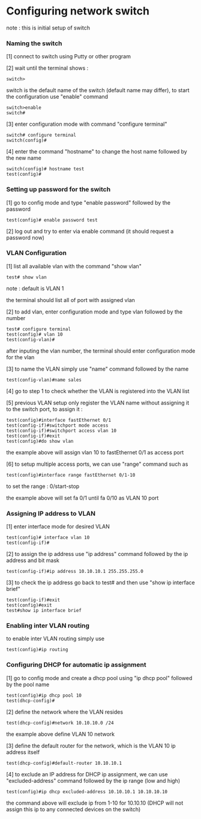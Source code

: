 Configuring network switch
========================
note : this is initial setup of switch

### Naming the switch
[1] connect to switch using Putty or other program

[2] wait until the terminal shows :
```
switch>
```
switch is the default name of the switch (default name may differ), to start the configuration
use "enable" command
```
switch>enable
switch#
```
[3] enter configuration mode with command "configure terminal"
```
switch# configure terminal
switch(config)#
```
[4] enter the command "hostname" to change the host name followed by the new name
```
switch(config)# hostname test
test(config)#
```
### Setting up password for the switch
[1] go to config mode and type "enable password" followed by the password
```
test(config)# enable password test
```
[2] log out and try to enter via enable command (it should request a password now)

### VLAN Configuration
[1] list all available vlan with the command "show vlan"
```
test# show vlan
```
note : default is VLAN 1


the terminal should list all of port with assigned vlan

[2] to add vlan, enter configuration mode and type vlan followed by the number
```
test# configure terminal
test(config)# vlan 10
test(config-vlan)#
```
after inputing the vlan number, the terminal should enter configuration mode for the vlan

[3] to name the VLAN simply use "name" command followed by the name
```
test(config-vlan)#name sales
```
[4] go to step 1 to check whether the VLAN is registered into the VLAN list


[5] previous VLAN setup only register the VLAN name without assigning it to the switch port, to assign it :
```
test(config)#interface fastEthernet 0/1
test(config-if)#switchport mode access
test(config-if)#switchport access vlan 10
test(config-if)#exit
test(config)#do show vlan
```
the example above will assign vlan 10 to fastEthernet 0/1 as access port

[6] to setup multiple access ports, we can use "range" command such as
```
test(config)#interface range fastEthernet 0/1-10
```
to set the range : 0/start-stop 


the example above will set fa 0/1 until fa 0/10 as VLAN 10 port


### Assigning IP address to VLAN
[1] enter interface mode for desired VLAN
```
test(config)# interface vlan 10
test(config-if)# 
```
[2] to assign the ip address use "ip address" command followed by the ip address and bit mask
```
test(config-if)#ip address 10.10.10.1 255.255.255.0
```

[3] to check the ip address go back to test# and then use "show ip interface brief"
```
test(config-if)#exit
test(config)#exit
test#show ip interface brief
```
### Enabling inter VLAN routing
to enable inter VLAN routing simply use
```
test(config)#ip routing
```
### Configuring DHCP for automatic ip assignment
[1] go to config mode and create a dhcp pool using "ip dhcp pool" followed by the pool name
```
test(config)#ip dhcp pool 10
test(dhcp-config)#
```
[2] define the network where the VLAN resides
```
test(dhcp-config)#network 10.10.10.0 /24 
```
the example above define VLAN 10 network


[3] define the default router for the network, which is the VLAN 10 ip address itself
```
test(dhcp-config)#default-router 10.10.10.1
```
[4] to exclude an IP address for DHCP ip assignment, we can use "excluded-address" command followed by the ip range (low and high) 
```
test(config)#ip dhcp excluded-address 10.10.10.1 10.10.10.10
```
the command above will exclude ip from 1-10 for 10.10.10 (DHCP will not assign this ip to any connected devices on the switch)






